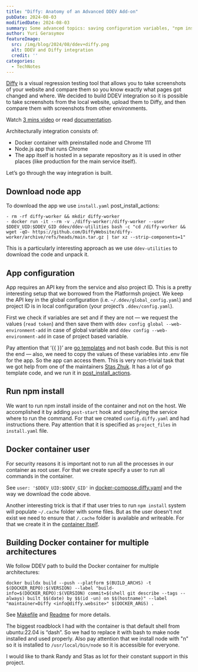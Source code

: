 ```yaml
---
title: "Diffy: Anatomy of an Advanced DDEV Add-on"
pubDate: 2024-08-03
modifiedDate: 2024-08-03
summary: Some advanced topics: saving configuration variables, "npm install" inside of the container, building container for multiple architectures
author: Yuri Gerasymov
featureImage:
  src: /img/blog/2024/08/ddev+diffy.png
  alt: DDEV and Diffy integration
  credit: ''
categories:
  - TechNotes
---
```


[Diffy](https://diffy.website) is a visual regression testing tool that allows you to take screenshots of your website and compare them so you know exactly what pages got changed and where. We decided to build DDEV integration so it is possible to take screenshots from the local website, upload them to Diffy, and then compare them with screenshots from other environments.

Watch [3 mins video](https://www.loom.com/share/1944eb3462934279a175e65e16e715ed) or read [documentation](https://docs.diffy.website/features/local-development/ddev-add-on).

Architecturally integration consists of:

* Docker container with preinstalled node and Chrome 111
* Node.js app that runs Chrome
* The app itself is hosted in a separate repository as it is used in other places (like production for the main service itself).

Let’s go through the way integration is built.

## Download node app
To download the app we use `install.yaml` post_install_actions:
```
- rm -rf diffy-worker && mkdir diffy-worker
- docker run -it --rm -v ./diffy-worker:/diffy-worker --user $DDEV_UID:$DDEV_GID ddev/ddev-utilities bash -c "cd /diffy-worker && wget -qO- https://github.com/DiffyWebsite/diffy-worker/archive/refs/heads/main.tar.gz | tar xz --strip-components=1"
```

This is a particularly interesting approach as we use `ddev-utilities` to download the code and unpack it.

## App configuration
App requires an API key from the service and also project ID. This is a pretty interesting setup that we borrowed from the Platformsh project.
We keep the API key in the global configuration (i.e. `~/.ddev/global_config.yaml`) and project ID is in local configuration (your project’s `.ddev/config.yaml`).

First we check if variables are set and if they are not — we request the values (`read token`) and then save them with `ddev config global --web-environment-add` in case of global variable and `ddev config --web-environment-add` in case of project based variable.

Pay attention that ‘{{ }}’ are [go templates](https://ddev.readthedocs.io/en/stable/users/extend/additional-services/#template-action-replacements-advanced) and not bash code.
But this is not the end — also, we need to copy the values of these variables into .env file for the app. So the app can access them.
This is very non-trivial task that we got help from one of the maintainers [Stas Zhuk](introducing-maintainer-stas.md). It has a lot of go template code, and we run it in [post_install_actions](https://github.com/DiffyWebsite/ddev-diffy/blob/c6b1e2dedf6b1c5e186d357fd000ce1a568f70e5/install.yaml#L55).

## Run npm install
We want to run npm install inside of the container and not on the host. We accomplished it by adding `post-start` hook and specifying the service where to run the command.
For that we created `config.diffy.yaml` and had instructions there. Pay attention that it is specified as `project_files` in `install.yaml` file.

## Docker container user
For security reasons it is important not to run all the processes in our container as root user. For that we create specify a user to run all commands in the container.

See `user: '$DDEV_UID:$DDEV_GID'` in [docker-compose.diffy.yaml](https://github.com/DiffyWebsite/ddev-diffy/blob/e49bb8c01ba6eff88d2d29496e81643f373b2c9b/docker-compose.diffy.yaml#L6) and the way we download the code above.

Another interesting trick is that if that user tries to run `npm install` system will populate `~/.cache` folder with some files. But as the user doesn't not exist we need to ensure that `/.cache` folder is available and writeable. For that we create it in the [container itself](https://github.com/DiffyWebsite/diffy-worker/blob/4f533962a574bf86ea986b1c080e4bb7e0773ed5/docker/Dockerfile#L28).

## Building Docker container for multiple architectures
We follow DDEV path to build the Docker container for multiple architectures:
```
docker buildx build --push --platform $(BUILD_ARCHS) -t $(DOCKER_REPO):$(VERSION) --label "build-info=$(DOCKER_REPO):$(VERSION) commit=$(shell git describe --tags --always) built $$(date) by $$(id -un) on $$(hostname)" --label "maintainer=Diffy <info@diffy.website>" $(DOCKER_ARGS) .
```
See [Makefile](https://github.com/DiffyWebsite/diffy-worker/blob/main/docker/Makefile) and [Readme](https://github.com/DiffyWebsite/diffy-worker) for more details.

The biggest roadblock I had with the container is that default shell from ubuntu:22.04 is “dash”. So we had to replace it with bash to make node installed and used properly. Also pay attention that we install node with "n" so it is installed to `/usr/local/bin/node` so it is accessible for everyone.

I would like to thank Randy and Stas as lot for their constant support in this project.
